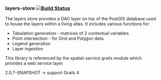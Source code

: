 ### layers-store   [![Build Status](https://travis-ci.org/AtlasOfLivingAustralia/layers-store.svg?branch=master)](https://travis-ci.org/AtlasOfLivingAustralia/layers-store)

The layers store provides a DAO layer on top of the PostGIS database used to house the layers within a living atlas.
It includes various functions for:

* Tabulation generation - matrices of 2 contextual variables
* Point intersection - for Grid and Polygon data
* Legend generation
* Layer ingestion 

This library is referenced by the spatial-service grails module which provides a web service layer.

2.0.7-SNAPSHOT -> support Grails 4

